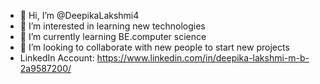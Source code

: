 - 👋 Hi, I’m @DeepikaLakshmi4
- 👀 I’m interested in learning new technologies 
- 🌱 I’m currently learning BE.computer science
- 💞️ I’m looking to collaborate with new people to start new projects
- LinkedIn Account: https://www.linkedin.com/in/deepika-lakshmi-m-b-2a9587200/


<!---
DeepikaLakshmi4/DeepikaLakshmi4 is a ✨ special ✨ repository because its `README.md` (this file) appears on your GitHub profile.
You can click the Preview link to take a look at your changes.
--->
